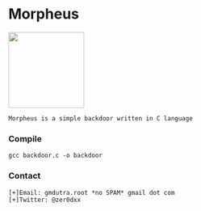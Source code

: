 # Morpheus

<img src="https://i.imgur.com/M3HLZOZ.png" width=150>


```
Morpheus is a simple backdoor written in C language
```

### Compile

```
gcc backdoor.c -o backdoor
```

### Contact

```
[+]Email: gmdutra.root *no SPAM* gmail dot com
[+]Twitter: @zer0dxx
```

